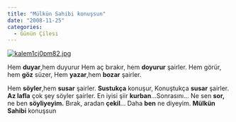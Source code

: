 ```yaml
---
title: "Mülkün Sahibi konuşsun"
date: "2008-11-25"
categories: 
  - Günün Çilesi
---
```


[![kalem1cj0pm82.jpg](/uploads/2008/11/kalem1cj0pm82.jpg)](/uploads/2008/11/kalem1cj0pm82.jpg "kalem1cj0pm82.jpg")

Hem **duyar**,hem duyurur Hem aç bırakır, hem **doyurur** şairler. Hem görür, hem **göz** süzer, Hem **yazar**,hem **bozar** şairler.

Hem **söyler**,hem **susar** şairler. **Sustukça** konuşur, Konuştukça **susar** şairler. **Az lafla** çok şey söyler şairler. En iyisi şiir **kurban**…Sonrasını… Ne sen **sor,** ne ben **söyliyeyim.** Bırak, aradan **çekil**… Daha **ben** ne diyeyim. **Mülkün Sahibi** konuşsun
